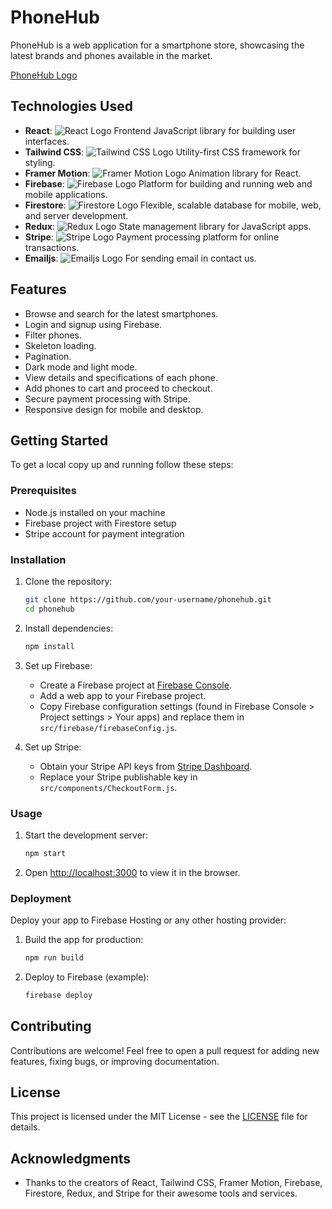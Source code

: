 
# PhoneHub

PhoneHub is a web application for a smartphone store, showcasing the latest brands and phones available in the market.

[PhoneHub Logo](https://phone-hub-ivory.vercel.app/)

## Technologies Used

- **React**: ![React Logo](https://upload.wikimedia.org/wikipedia/commons/thumb/a/a7/React-icon.svg/512px-React-icon.svg.png) Frontend JavaScript library for building user interfaces.
- **Tailwind CSS**: ![Tailwind CSS Logo](https://upload.wikimedia.org/wikipedia/commons/thumb/1/1c/Tailwind_CSS_Logo.svg/512px-Tailwind_CSS_Logo.svg.png) Utility-first CSS framework for styling.
- **Framer Motion**: ![Framer Motion Logo](https://upload.wikimedia.org/wikipedia/commons/thumb/1/1b/Framer_Motion_Logo.svg/512px-Framer_Motion_Logo.svg.png) Animation library for React.
- **Firebase**: ![Firebase Logo](https://upload.wikimedia.org/wikipedia/commons/thumb/6/66/Google_Firebase_Logo_2020.svg/512px-Google_Firebase_Logo_2020.svg.png) Platform for building and running web and mobile applications.
- **Firestore**: ![Firestore Logo](https://upload.wikimedia.org/wikipedia/commons/thumb/4/44/Firestore_Logo_FullColor.svg/512px-Firestore_Logo_FullColor.svg.png) Flexible, scalable database for mobile, web, and server development.
- **Redux**: ![Redux Logo](https://upload.wikimedia.org/wikipedia/commons/thumb/4/42/Redux.png/512px-Redux.png) State management library for JavaScript apps.
- **Stripe**: ![Stripe Logo](https://upload.wikimedia.org/wikipedia/commons/thumb/b/ba/Stripe_Logo%2C_revised_2016.png/512px-Stripe_Logo%2C_revised_2016.png) Payment processing platform for online transactions.
- **Emailjs**: ![Emailjs Logo](https://example.com/emailjs-logo.png) For sending email in contact us.

## Features

- Browse and search for the latest smartphones.
- Login and signup using Firebase.
- Filter phones.
- Skeleton loading.
- Pagination.
- Dark mode and light mode.
- View details and specifications of each phone.
- Add phones to cart and proceed to checkout.
- Secure payment processing with Stripe.
- Responsive design for mobile and desktop.

## Getting Started

To get a local copy up and running follow these steps:

### Prerequisites

- Node.js installed on your machine
- Firebase project with Firestore setup
- Stripe account for payment integration

### Installation

1. Clone the repository:
   ```sh
   git clone https://github.com/your-username/phonehub.git
   cd phonehub
   ```

2. Install dependencies:
   ```sh
   npm install
   ```

3. Set up Firebase:
   - Create a Firebase project at [Firebase Console](https://console.firebase.google.com/).
   - Add a web app to your Firebase project.
   - Copy Firebase configuration settings (found in Firebase Console > Project settings > Your apps) and replace them in `src/firebase/firebaseConfig.js`.

4. Set up Stripe:
   - Obtain your Stripe API keys from [Stripe Dashboard](https://dashboard.stripe.com/test/apikeys).
   - Replace your Stripe publishable key in `src/components/CheckoutForm.js`.

### Usage

1. Start the development server:
   ```sh
   npm start
   ```

2. Open [http://localhost:3000](http://localhost:3000) to view it in the browser.

### Deployment

Deploy your app to Firebase Hosting or any other hosting provider:

1. Build the app for production:
   ```sh
   npm run build
   ```

2. Deploy to Firebase (example):
   ```sh
   firebase deploy
   ```

## Contributing

Contributions are welcome! Feel free to open a pull request for adding new features, fixing bugs, or improving documentation.

## License

This project is licensed under the MIT License - see the [LICENSE](LICENSE) file for details.

## Acknowledgments

- Thanks to the creators of React, Tailwind CSS, Framer Motion, Firebase, Firestore, Redux, and Stripe for their awesome tools and services.



